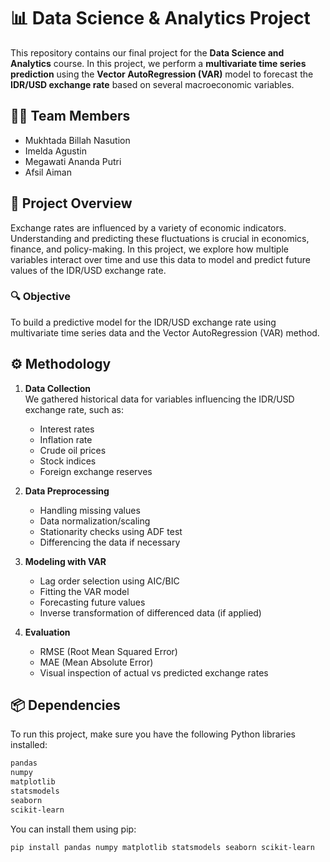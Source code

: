 # 📊 Data Science & Analytics Project

This repository contains our final project for the **Data Science and Analytics** course. In this project, we perform a **multivariate time series prediction** using the **Vector AutoRegression (VAR)** model to forecast the **IDR/USD exchange rate** based on several macroeconomic variables.

## 👨‍💻 Team Members

- Mukhtada Billah Nasution  
- Imelda Agustin  
- Megawati Ananda Putri  
- Afsil Aiman


## 📌 Project Overview

Exchange rates are influenced by a variety of economic indicators. Understanding and predicting these fluctuations is crucial in economics, finance, and policy-making. In this project, we explore how multiple variables interact over time and use this data to model and predict future values of the IDR/USD exchange rate.

### 🔍 Objective
To build a predictive model for the IDR/USD exchange rate using multivariate time series data and the Vector AutoRegression (VAR) method.

## ⚙️ Methodology

1. **Data Collection**  
   We gathered historical data for variables influencing the IDR/USD exchange rate, such as:
   - Interest rates  
   - Inflation rate  
   - Crude oil prices  
   - Stock indices  
   - Foreign exchange reserves  

2. **Data Preprocessing**  
   - Handling missing values  
   - Data normalization/scaling  
   - Stationarity checks using ADF test  
   - Differencing the data if necessary  

3. **Modeling with VAR**  
   - Lag order selection using AIC/BIC  
   - Fitting the VAR model  
   - Forecasting future values  
   - Inverse transformation of differenced data (if applied)  

4. **Evaluation**  
   - RMSE (Root Mean Squared Error)  
   - MAE (Mean Absolute Error)  
   - Visual inspection of actual vs predicted exchange rates  

## 📦 Dependencies

To run this project, make sure you have the following Python libraries installed:

```bash
pandas
numpy
matplotlib
statsmodels
seaborn
scikit-learn
```
You can install them using pip:
```bash
pip install pandas numpy matplotlib statsmodels seaborn scikit-learn
```
